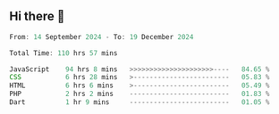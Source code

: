 ## Hi there 👋
<!--START_SECTION:Muni-->

```Javascript
From: 14 September 2024 - To: 19 December 2024

Total Time: 110 hrs 57 mins

JavaScript    94 hrs 8 mins   >>>>>>>>>>>>>>>>>>>>>----   84.65 %
CSS           6 hrs 28 mins   >------------------------   05.83 %
HTML          6 hrs 6 mins    >------------------------   05.49 %
PHP           2 hrs 2 mins    -------------------------   01.83 %
Dart          1 hr 9 mins     -------------------------   01.05 %
```

<!--END_SECTION:Muni-->
